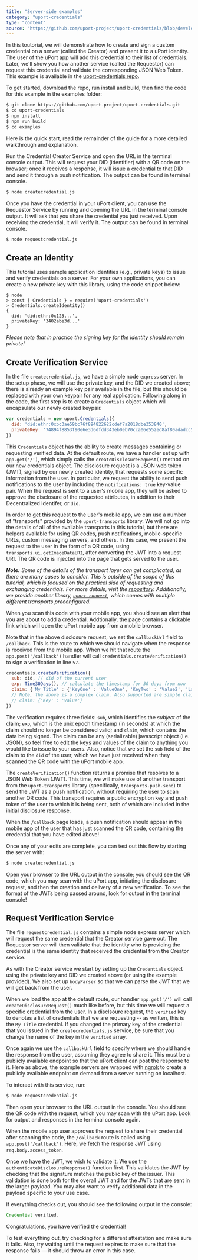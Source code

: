 ```yaml
---
title: "Server-side examples"
category: "uport-credentials"
type: "content"
source: "https://github.com/uport-project/uport-credentials/blob/develop/docs/guides/tutorial.md"
---
```


In this toutorial, we will demonstrate how to create and sign a custom credential on a server (called the Creator) and present it to a uPort identity. The user of the uPort app will add this credential to their list of credentials. Later, we'll show you how another service (called the Requestor) can request this credential and validate the corresponding JSON Web Token. This example is available in the [uport-credentials repo](github.com/uport-project/uport-credentials).

To get started, download the repo, run install and build, then find the code for this example in the examples folder:

``` bash
$ git clone https://github.com/uport-project/uport-credentials.git
$ cd uport-credentials
$ npm install
$ npm run build
$ cd examples
```

Here is the quick start, read the remainder of the guide for a more detailed walkthrough and explanation.

Run the Credential Creator Service and open the URL in the terminal console output. This will request your DID (identifier) with a QR code on the browser; once it receives a response, it will issue a credential to that DID and send it through a push notification. The output can be found in terminal console.

``` bash
$ node createcredential.js
```

Once you have the credential in your uPort client, you can use the Requestor Service by running and opening the URL in the terminal console output. It will ask that you share the credential you just received. Upon receiving the credential, it will verify it. The output can be found in terminal console.

``` bash
$ node requestcredential.js
```

## Create an Identity

This tutorial uses sample application identities (e.g., private keys) to issue and verify credentials on a server. For your own applications, you can create a new private key with this library, using the code snippet below:

```
$ node
> const { Credentials } = require('uport-credentials')
> Credentials.createIdentity()
{
  did: 'did:ethr:0x123...',
  privateKey: '3402abe3d...'
}
```

*Please note that in practice the signing key for the identity should remain private!*

## Create Verification Service

In the file `createcredential.js`, we have a simple node `express` server. In the setup phase, we will use the private key, and the DID we created above; there is already an example key pair available in the file, but this should be replaced with your own keypair for any real application. Following along in the code, the first step is to create a `Credentials` object which will encapsulate our newly created keypair.

```js
var credentials = new uport.Credentials({
  did: 'did:ethr:0xbc3ae59bc76f894822622cdef7a2018dbe353840',
  privateKey: '74894f8853f90e6e3d6dfdd343eb0eb70cca06e552ed8af80adadcc573b35da3'
})
```

This `Credentials` object has the ability to create messages containing or requesting verified data.  At the default route, we have a handler set up with `app.get('/')`, which simply calls the `createDisclosureRequest()` method on our new credentials object.  The disclosure request is a JSON web token (JWT), signed by our newly created identity, that requests some specific information from the user.  In particular, we request the ability to send push notifications to the user by including the `notifications: true` key-value pair.  When the request is sent to a user's mobile app, they will be asked to approve the disclosure of the requested attributes, in addition to their Decentralized Identifer, or `did`.

In order to get this request to the user's mobile app, we can use a number of "transports" provided by the `uport-transports` library.  We will not go into the details of all of the available transports in this tutorial, but there are helpers available for using QR codes, push notifications, mobile-specific URLs, custom messaging servers, and others.  In this case, we present the request to the user in the form of a QR code, using `transports.ui.getImageDataURI`, after converting the JWT into a request URI.  The QR code is injected into the  page that gets served to the user.

_**Note:** Some of the details of the transport layer can get complicated, as there are many cases to consider.  This is outside of the scope of this tutorial, which is focused on the practical side of requesting and exchanging credentials. For more details, visit the [repository](https://github.com/uport-project/uport-transports). Additionally, we provide another library, [`uport-connect`](https://github.com/uport-project/uport-connect), which comes with multiple different transports preconfigured._ 

When you scan this code with your mobile app, you should see an alert that you are about to add a credential.  Addtionally, the page contains a clickable link which will open the uPort mobile app from a mobile browser.

Note that in the above disclosure request, we set the `callbackUrl` field to `/callback`.  This is the route to which we should navigate when the response is received from the mobile app.  When we hit that route the `app.post('/callback')` handler will call `credentials.createVerification()` to sign a verification in line `57`.  
```javascript
credentials.createVerification({
  sub: did, // did of the current user
  exp: Time30Days(), // calculate the timestamp for 30 days from now
  claim: {'My Title' : {'KeyOne' : 'ValueOne', 'KeyTwo' : 'Value2', 'Last Key' : 'Last Value'} }
  // Note, the above is a complex claim. Also supported are simple claims:
  // claim: {'Key' : 'Value'}
})
```
The verification requires three fields: `sub`, which identifies the *subject* of the claim; `exp`, which is the unix epoch timestamp (in seconds) at which the claim should no longer be considered valid; and `claim`, which contains the data being signed. The claim can be any (serializable) javascript object (i.e. JSON), so feel free to edit the keys and values of the claim to anything you would like to issue to your users.  Also, notice that we set the `sub` field of the claim to the `did` of the user, which we have just received when they scanned the QR code with the uPort mobile app. 

The `createVerification()` function returns a promise that resolves to a JSON Web Token (JWT). This time, we will make use of another transport from the `uport-transports` library (specifically, `transports.push.send`) to send the JWT as a push notification, without requiring the user to scan another QR code.  This transport requires a public encryption key and push token of the user to which it is being sent, both of which are included in the initial disclosure response.

When the `/callback` page loads, a push notification should appear in the mobile app of the user that has just scanned the QR code, containing the credential that you have edited above!

Once any of your edits are complete, you can test out this flow by starting the server with:
```bash
$ node createcredential.js
```

Open your browser to the URL output in the console; you should see the QR code, which you may scan with the uPort app, initiating the disclosure request, and then the creation and delivery of a new verification. To see the format of the JWTs being passed around, look for output in the terminal console!

## Request Verification Service

The file `requestcredential.js` contains a simple node express server which will request the same credential that the Creator service gave out. The Requestor server will then validate that the identity who is providing the credential is the same identity that received the credential from the Creator service.

As with the Creator service we start by setting up the `Credentials` object using the private key and DID we created above (or using the example provided). We also set up `bodyParser` so that we can parse the JWT that we will get back from the user.

When we load the app at the default route, our handler `app.get('/')` will call `createDisclosureRequest()` much like before, but this time we will request a specific credential from the user.  In a disclsoure request, the  `verified` key to denotes a list of credentials that we are requesting -- as written, this is the `My Title` credential.  If you changed the primary key of the credential that you issued in the `createcredentials.js` service, be sure that you change the name of the key in the `verified` array.

Once again we use the `callbackUrl` field to specify where we should handle the response from the user, assuming they agree to share it.  This must be a publicly available endpoint so that the uPort client can post the response to it. Here as above, the example servers are wrapped with [ngrok]() to create a publicly available endpoint on demand from a server running on localhost.

To interact with this service, run:

```bash
$ node requestcredential.js
```

Then open your browser to the URL output in the console. You should see the QR code with the request, which you may scan with the uPort app. Look for output and responses in the terminal console again.

When the mobile app user approves the request to share their credential after scanning the code, the `/callback` route is called using `app.post('/callback')`. Here, we fetch the response JWT using `req.body.access_token`.

Once we have the JWT, we wish to validate it. We use the `authenticateDisclosureResponse()` function first. This validates the JWT by checking that the signature matches the public key of the issuer. This validation is done both for the overall JWT and for the JWTs that are sent in the larger payload. You may also want to verify additional data in the payload specific to your use case.

If everything checks out, you should see the following output in the console:

```js
Credential verified.
```
Congratulations, you have verified the credential!

To test everything out, try checking for a different attestation and make sure it fails. Also, try waiting until the request expires to make sure that the response fails &mdash; it should throw an error in this case.
